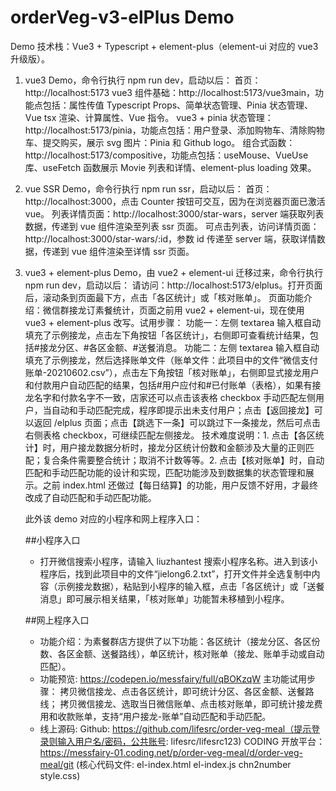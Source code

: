 # orderVeg-v3-elPlus Demo

Demo 技术栈：Vue3 + Typescript + element-plus（element-ui 对应的 vue3 升级版）。

1. vue3 Demo，命令行执行 npm run dev，启动以后：
   首页：http://localhost:5173
   vue3 组件基础：http://localhost:5173/vue3main，功能点包括：属性传值 Typescript Props、简单状态管理、Pinia 状态管理、Vue tsx 渲染、计算属性、Vue 指令。
   vue3 + pinia 状态管理：http://localhost:5173/pinia，功能点包括：用户登录、添加购物车、清除购物车、提交购买，展示 svg 图片：Pinia 和 Github logo。
   组合式函数：http://localhost:5173/compositive，功能点包括：useMouse、VueUse 库、useFetch 函数展示 Movie 列表和详情、element-plus loading 效果。
2. vue SSR Demo，命令行执行 npm run ssr，启动以后：
   首页：http://localhost:3000，点击 Counter 按钮可交互，因为在浏览器页面已激活 vue。
   列表详情页面：http://localhost:3000/star-wars，server 端获取列表数据，传递到 vue 组件渲染至列表 ssr 页面。
   可点击列表，访问详情页面：http://localhost:3000/star-wars/:id，参数 id 传递至 server 端，获取详情数据，传递到 vue 组件渲染至详情 ssr 页面。
3. vue3 + element-plus Demo，由 vue2 + element-ui 迁移过来，命令行执行 npm run dev，启动以后：
   请访问：http://localhost:5173/elplus。打开页面后，滚动条到页面最下方，点击「各区统计」或「核对账单」。
   页面功能介绍：微信群接龙订素餐统计，页面之前用 vue2 + element-ui，现在使用 vue3 + element-plus 改写。试用步骤：
   功能一：左侧 textarea 输入框自动填充了示例接龙，点击左下角按钮「各区统计」，右侧即可查看统计结果，包括#接龙分区、#各区金额、#送餐消息。
   功能二：左侧 textarea 输入框自动填充了示例接龙，然后选择账单文件（账单文件：此项目中的文件“微信支付账单-20210602.csv”），点击左下角按钮「核对账单」，右侧即显式接龙用户和付款用户自动匹配的结果，包括#用户应付和#已付账单（表格），如果有接龙名字和付款名字不一致，店家还可以点击该表格 checkbox 手动匹配左侧用户，当自动和手动匹配完成，程序即提示出未支付用户；点击【返回接龙】可以返回 /elplus 页面；点击【跳选下一条】可以跳过下一条接龙，然后可点击右侧表格 checkbox，可继续匹配左侧接龙。
   技术难度说明：1. 点击【各区统计】时，用户接龙数据分析时，接龙分区统计份数和金额涉及大量的正则匹配；复合条件需要整合统计；取消不计数等等。2. 点击【核对账单】时，自动匹配和手动匹配功能的设计和实现，匹配功能涉及到数据集的状态管理和展示。之前 index.html 还做过【每日结算】的功能，用户反馈不好用，才最终改成了自动匹配和手动匹配功能。

   此外该 demo 对应的小程序和网上程序入口：

   ##小程序入口

   - 打开微信搜索小程序，请输入 liuzhantest 搜索小程序名称。进入到该小程序后，找到此项目中的文件“jielong6.2.txt”，打开文件并全选复制中内容（示例接龙数据），粘贴到小程序的输入框，点击「各区统计」或「送餐消息」即可展示相关结果，「核对账单」功能暂未移植到小程序。

   ##网上程序入口

   - 功能介绍：为素餐群店方提供了以下功能：各区统计（接龙分区、各区份数、各区金额、送餐路线），单区统计，核对账单（接龙、账单手动或自动匹配）。
   - 功能预览: https://codepen.io/messfairy/full/qBOKzqW
     主功能试用步骤：
     拷贝微信接龙、点击各区统计，即可统计分区、各区金额、送餐路线；
     拷贝微信接龙、选取当日微信账单、点击核对账单，即可统计接龙费用和收款账单，支持“用户接龙-账单”自动匹配和手动匹配。
   - 线上源码:
     Github: https://github.com/lifesrc/order-veg-meal（提示登录则输入用户名/密码，公共账号: lifesrc/lifesrc123)
     CODING 开放平台：https://messfairy-01.coding.net/p/order-veg-meal/d/order-veg-meal/git
     (核心代码文件: el-index.html el-index.js chn2number style.css)
